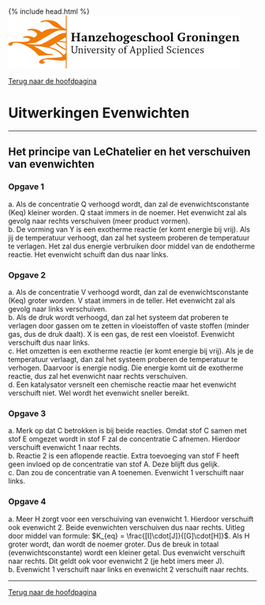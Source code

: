 {% include head.html %}
![Hanze](../hanze/hanze.png)

[Terug naar de hoofdpagina ](../index.md)

# Uitwerkingen Evenwichten 

---

## Het principe van LeChatelier en het verschuiven van evenwichten

### Opgave 1

a. Als de concentratie Q verhoogd wordt, dan zal de evenwichtsconstante (Keq) kleiner worden. Q staat immers in de noemer. Het evenwicht zal als gevolg naar rechts verschuiven (meer product vormen).  
b. De vorming van Y is een exotherme reactie (er komt energie bij vrij). Als jij de temperatuur verhoogt, dan zal het systeem proberen de temperatuur te verlagen. Het zal dus energie verbruiken door middel van de endotherme reactie. Het evenwicht schuift dan dus naar links.  

### Opgave 2

a. Als de concentratie V verhoogd wordt, dan zal de evenwichtsconstante (Keq) groter worden. V staat immers in de teller. Het evenwicht zal als gevolg naar links verschuiven.  
b. Als de druk wordt verhoogd, dan zal het systeem dat proberen te verlagen door gassen om te zetten in vloeistoffen of vaste stoffen (minder gas, dus de druk daalt). X is een gas, de rest een vloeistof. Evenwicht verschuift dus naar links.  
c. Het omzetten is een exotherme reactie (er komt energie bij vrij). Als je de temperatuur verlaagt, dan zal het systeem proberen de temperatuur te verhogen. Daarvoor is energie nodig. Die energie komt uit de exotherme reactie, dus zal het evenwicht naar rechts verschuiven.  
d. Een katalysator versnelt een chemische reactie maar het evenwicht verschuift niet. Wel wordt het evenwicht sneller bereikt.  

### Opgave 3

a. Merk op dat C betrokken is bij beide reacties. Omdat stof C samen met stof E omgezet wordt in stof F zal de concentratie C afnemen. Hierdoor verschuift evenwicht 1 naar rechts.  
b. Reactie 2 is een aflopende reactie. Extra toevoeging van stof F heeft geen invloed op de concentratie van stof A. Deze blijft dus gelijk.  
c. Dan zou de concentratie van A toenemen. Evenwicht 1 verschuift naar links.  

### Opgave 4

a. Meer H zorgt voor een verschuiving van evenwicht 1. Hierdoor verschuift ook evenwicht 2. Beide evenwichten verschuiven dus naar rechts. Uitleg door middel van formule: $K_{eq} = \frac{[I]\cdot[J]}{[G]\cdot[H]}$. Als H groter wordt, dan wordt de noemer groter. Dus de breuk in totaal (evenwichtsconstante) wordt een kleiner getal. Dus evenwicht verschuift naar rechts. Dit geldt ook voor evenwicht 2 (je hebt imers meer J).  
b. Evenwicht 1 verschuift naar links en evenwicht 2 verschuift naar rechts.  


--- 

[Terug naar de hoofdpagina ](../index.md)

